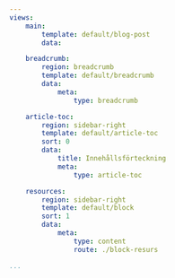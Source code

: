```yaml
---
views:
    main:
        template: default/blog-post
        data:

    breadcrumb:
        region: breadcrumb
        template: default/breadcrumb
        data:
            meta: 
                type: breadcrumb

    article-toc:
        region: sidebar-right
        template: default/article-toc
        sort: 0
        data:
            title: Innehållsförteckning
            meta: 
                type: article-toc

    resources:
        region: sidebar-right
        template: default/block
        sort: 1
        data:
            meta: 
                type: content
                route: ./block-resurs

...
```

